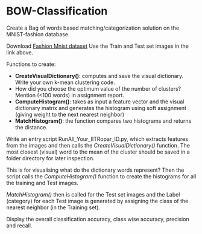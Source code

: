 # BOW-Classification

Create a Bag of words based matching/categorization solution on the MNIST-fashion database.
 
Download [Fashion Mnist dataset](https://github.com/zalandoresearch/fashion-mnist/blob/master/README.md)
Use the Train and Test set images in the link above.

Functions to create:
- **CreateVisualDictionary()**: computes and save the visual dictionary. Write your own k-mean clustering code.
- How did you choose the optimum value of the number of clusters? Mention (<100 words) in assignment report.
- **ComputeHistogram()**: takes as input a feature vector and the visual dictionary matrix and generates the histogram using soft assignment (giving weight to the next nearest neighbor)
- **MatchHistogram()**: the function compares two histograms and returns the distance.

Write an entry script RunAll_Your_IITRopar_ID.py, which extracts features from the images and then calls the *CreateVisualDictionary()* function. The most closest (visual) word to the mean of the cluster should be saved in a folder directory for later inspection.

This is for visualising what do the dictionary words represent? Then the script calls the *ComputeHistogram()* function to create the histograms for all the training and Test images. 

*MatchHistogram()* then is called for the Test set images and the Label (category) for each Test image is generated by assigning the class of the nearest neighbor (in the Training set).
 
Display the overall classification accuracy, class wise accuracy, precision and recall.
